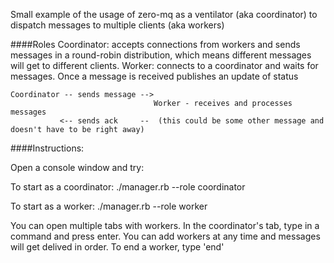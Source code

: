 Small example of the usage of zero-mq as a ventilator (aka coordinator) to dispatch messages to multiple clients (aka workers)

####Roles
Coordinator: accepts connections from workers and sends messages in a round-robin distribution, which means different messages will get to different clients.
Worker: connects to a coordinator and waits for messages. Once a message is received publishes an update of status
```
Coordinator -- sends message --> 
                                Worker - receives and processes messages
           <-- sends ack     --  (this could be some other message and doesn't have to be right away)
```
####Instructions:

Open a console window and try:

To start as a coordinator:
./manager.rb --role coordinator

To start as a worker:
./manager.rb --role worker

You can open multiple tabs with workers.
In the coordinator's tab, type in a command and press enter. You can add workers at any time and messages will get delived in order. To end a worker, type 'end'
